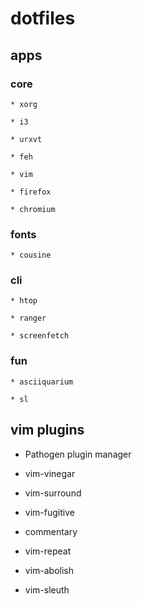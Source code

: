 # dotfiles

## apps

  ### core

    * xorg

    * i3

    * urxvt

    * feh

    * vim

    * firefox

    * chromium

  ### fonts

    * cousine

  ### cli

    * htop

    * ranger

    * screenfetch

  ### fun

    * asciiquarium

    * sl

## vim plugins

* Pathogen plugin manager

* vim-vinegar

* vim-surround

* vim-fugitive

* commentary

* vim-repeat

* vim-abolish

* vim-sleuth


